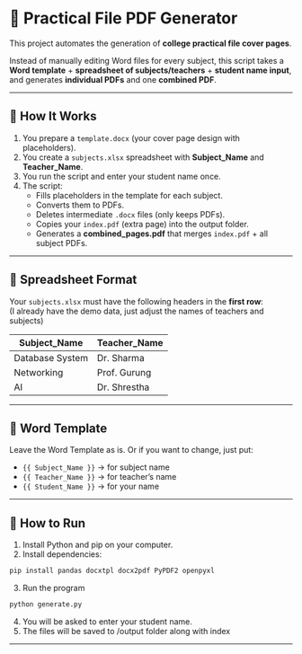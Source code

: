# 📘 Practical File PDF Generator  

This project automates the generation of **college practical file cover pages**.  

Instead of manually editing Word files for every subject, this script takes a **Word template** + **spreadsheet of subjects/teachers** + **student name input**, and generates **individual PDFs** and one **combined PDF**.  

---

## 📂 How It Works  
1. You prepare a `template.docx` (your cover page design with placeholders).  
2. You create a `subjects.xlsx` spreadsheet with **Subject_Name** and **Teacher_Name**.  
3. You run the script and enter your student name once.  
4. The script:  
   - Fills placeholders in the template for each subject.  
   - Converts them to PDFs.  
   - Deletes intermediate `.docx` files (only keeps PDFs).  
   - Copies your `index.pdf` (extra page) into the output folder.  
   - Generates a **combined_pages.pdf** that merges `index.pdf` + all subject PDFs.  

---

## 📑 Spreadsheet Format  

Your `subjects.xlsx` must have the following headers in the **first row**:  
(I already have the demo data, just adjust the names of teachers and subjects)  

| Subject_Name     | Teacher_Name    |
|------------------|----------------|
| Database System  | Dr. Sharma     |
| Networking       | Prof. Gurung   |
| AI               | Dr. Shrestha   |

---

## 📝 Word Template  

Leave the Word Template as is. Or if you want to change, just put:  

- `{{ Subject_Name }}` → for subject name  
- `{{ Teacher_Name }}` → for teacher’s name  
- `{{ Student_Name }}` → for your name  

---

## 🚀 How to Run  

1. Install Python and pip on your computer.  
2. Install dependencies:  

```bash
pip install pandas docxtpl docx2pdf PyPDF2 openpyxl
```

3. Run the program

```bash
python generate.py
```
4. You will be asked to enter your student name.
5. The files will be saved to /output folder along with index

---

